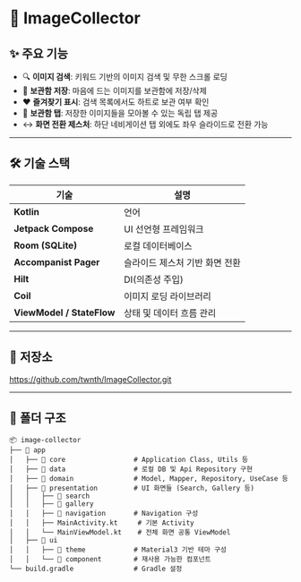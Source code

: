 # 📸 ImageCollector


## ✨ 주요 기능

- 🔍 **이미지 검색**: 키워드 기반의 이미지 검색 및 무한 스크롤 로딩
- 💾 **보관함 저장**: 마음에 드는 이미지를 보관함에 저장/삭제
- ❤️ **즐겨찾기 표시**: 검색 목록에서도 하트로 보관 여부 확인
- 📁 **보관함 탭**: 저장한 이미지들을 모아볼 수 있는 독립 탭 제공
- ↔️ **화면 전환 제스처**: 하단 네비게이션 탭 외에도 좌우 슬라이드로 전환 가능

---

## 🛠 기술 스택

| 기술            | 설명                                      |
|----------------|-------------------------------------------|
| **Kotlin**     | 언어                                       |
| **Jetpack Compose** | UI 선언형 프레임워크                     |
| **Room (SQLite)**   | 로컬 데이터베이스                        |
| **Accompanist Pager** | 슬라이드 제스처 기반 화면 전환           |
| **Hilt**       | DI(의존성 주입)                           |
| **Coil**       | 이미지 로딩 라이브러리                     |
| **ViewModel / StateFlow** | 상태 및 데이터 흐름 관리              |

---

## 🚀 저장소
https://github.com/twnth/ImageCollector.git

---

## 📁 폴더 구조

```plaintext
📦 image-collector
├── 📂 app
│   ├── 📂 core                 # Application Class, Utils 등
│   ├── 📂 data                 # 로컬 DB 및 Api Repository 구현
│   ├── 📂 domain               # Model, Mapper, Repository, UseCase 등
│   ├── 📂 presentation         # UI 화면들 (Search, Gallery 등)
│   │   ├── 📂 search
│   │   ├── 📂 gallery
│   │   ├── 📂 navigation       # Navigation 구성
│   │   ├── MainActivity.kt     # 기본 Activity
│   │   └── MainViewModel.kt    # 전체 화면 공통 ViewModel
│   ├── 📂 ui
│   │   ├── 📂 theme            # Material3 기반 테마 구성
│   │   └── 📂 component        # 재사용 가능한 컴포넌트
└── build.gradle               # Gradle 설정